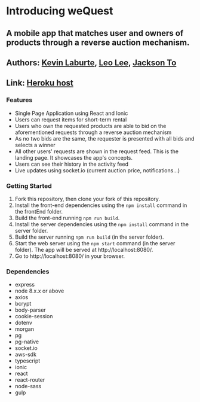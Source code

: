 # Introducing weQuest
## A mobile app that matches user and owners of products through a reverse auction mechanism.

## Authors: [Kevin Laburte](https://github.com/kevlabs), [Leo Lee](https://github.com/leoltl), [Jackson To](https://github.com/checksonhk)

## Link: [Heroku host](https://wequest.xyz)

### Features
- Single Page Application using React and Ionic
- Users can request items for short-term rental
- Users who own the requested products are able to bid on the aforementioned requests through a reverse auction mechanism
- As no two bids are the same, the requester is presented with all bids and selects a winner
- All other users' requests are shown in the request feed. This is the landing page. It showcases the app's concepts.
- Users can see their history in the activity feed
- Live updates using socket.io (current auction price, notifications...)

### Getting Started

1. Fork this repository, then clone your fork of this repository.
2. Install the front-end dependencies using the `npm install` command in the frontEnd folder.
3. Build the front-end running `npm run build`.
4. Install the server dependencies using the `npm install` command in the server folder.
5. Build the server running `npm run build` (in the server folder).
6. Start the web server using the `npm start` command (in the server folder). The app will be served at http://localhost:8080/.
7. Go to http://localhost:8080/ in your browser.

### Dependencies
- express
- node 8.x.x or above
- axios
- bcrypt
- body-parser
- cookie-session
- dotenv
- morgan
- pg
- pg-native
- socket.io
- aws-sdk
- typescript
- ionic
- react
- react-router
- node-sass
- gulp
